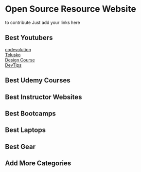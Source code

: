 # Open Source Resource Website
to contribute Just add your links here

## Best Youtubers
   [codevolution](https://www.youtube.com/channel/UC80PWRj_ZU8Zu0HSMNVwKWw) <br>
   [Telusko](https://www.youtube.com/channel/UC59K-uG2A5ogwIrHw4bmlEg) <br>
   [Design Course](https://www.youtube.com/channel/UCVyRiMvfUNMA1UPlDPzG5Ow) <br>
   [DevTips](https://www.youtube.com/channel/UCyIe-61Y8C4_o-zZCtO4ETQ)
## Best Udemy Courses

## Best Instructor Websites

## Best Bootcamps

## Best Laptops

## Best Gear

## Add More Categories

